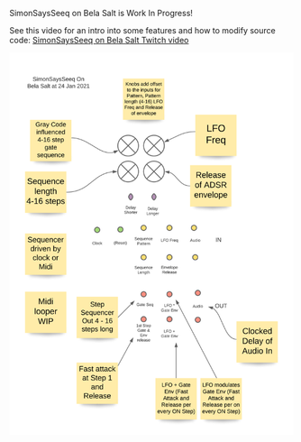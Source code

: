 SimonSaysSeeq on Bela Salt is Work In Progress!

See this video for an intro into some features and how to modify source code: [SimonSaysSeeq on Bela Salt Twitch video](https://www.twitch.tv/videos/885185134)

![SimonSaysSeeq on Bela Salt](https://github.com/simonredfern/SimonSaysSeeq/blob/master/SimonSaysSeeqBelaSalt/SimonSaysSeeq_on_Bela_Salt.png)
